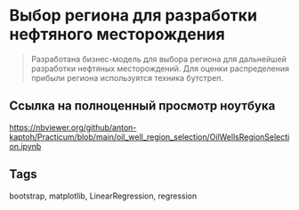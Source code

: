 # Выбор региона для разработки нефтяного месторождения 

>Разработана бизнес-модель для выбора региона для дальнейшей разработки нефтяных месторождений. Для оценки распределения прибыли  региона используятся техника бутстреп.

## Ссылка на полноценный просмотр ноутбука

https://nbviewer.org/github/anton-kaptoh/Practicum/blob/main/oil_well_region_selection/OilWellsRegionSelection.ipynb

## Tags
bootstrap, matplotlib, LinearRegression, regression